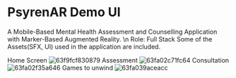 # PsyrenAR Demo UI
A Mobile-Based Mental Health Assessment and Counselling Application with Marker-Based Augmented Reality. \n
Role: Full Stack
Some of the Assets(SFX, UI) used in the application are included.

Home Screen
![63f9fcf830879](https://github.com/NadeerMukaram/PsyrenAR/assets/72739154/7dbe493c-9f51-4a9b-b22e-94a9df482722)
Assessment
![63fa02c71fc64](https://github.com/NadeerMukaram/PsyrenAR/assets/72739154/47ce3360-acb4-44ff-b866-0ab41416baf9)
Consultation
![63fa02f35a646](https://github.com/NadeerMukaram/PsyrenAR/assets/72739154/bbba99b5-4bf5-461d-9913-429554e2e5bd)
Games to unwind
![63fa039aceacc](https://github.com/NadeerMukaram/PsyrenAR/assets/72739154/962652f9-0c2b-4960-a13f-992330ddba98)
